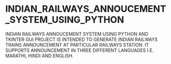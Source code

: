 # INDIAN_RAILWAYS_ANNOUCEMENT_SYSTEM_USING_PYTHON
INDIAN RAILWAYS ANNOUCEMENT SYSTEM USING PYTHON AND TKINTER GUI PROJECT IS INTENDED TO GENERATE INDIAN RAILWAYS TRAINS ANNOUNCEMENT AT PARTICULAR RAILWAYS STATION.
IT SUPPORTS ANNOUNCEMENT IN THREE DIFFERENT LANGUAGES I.E. MARATHI, HINDI AND ENGLISH.
